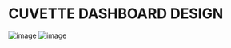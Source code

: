 # CUVETTE DASHBOARD DESIGN
![image](https://user-images.githubusercontent.com/83149058/157517087-cce11a1c-1bda-4d71-a5cf-776bf01f9fbc.png)
![image](https://user-images.githubusercontent.com/83149058/157517394-f1f9199e-afc3-4868-97c0-1695836eb500.png)

